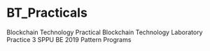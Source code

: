 # BT_Practicals
Blockchain Technology Practical 
Blockchain Technology Laboratory Practice 3 SPPU BE 2019 Pattern Programs
